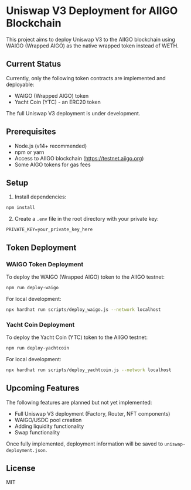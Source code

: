# Uniswap V3 Deployment for AIIGO Blockchain

This project aims to deploy Uniswap V3 to the AIIGO blockchain using WAIGO (Wrapped AIGO) as the native wrapped token instead of WETH.

## Current Status

Currently, only the following token contracts are implemented and deployable:
- WAIGO (Wrapped AIGO) token
- Yacht Coin (YTC) - an ERC20 token

The full Uniswap V3 deployment is under development.

## Prerequisites

- Node.js (v14+ recommended)
- npm or yarn
- Access to AIIGO blockchain (https://testnet.aiigo.org)
- Some AIGO tokens for gas fees

## Setup

1. Install dependencies:
```bash
npm install
```

2. Create a `.env` file in the root directory with your private key:
```
PRIVATE_KEY=your_private_key_here
```

## Token Deployment

### WAIGO Token Deployment

To deploy the WAIGO (Wrapped AIGO) token to the AIIGO testnet:

```bash
npm run deploy-waigo
```

For local development:

```bash
npx hardhat run scripts/deploy_waigo.js --network localhost
```

### Yacht Coin Deployment

To deploy the Yacht Coin (YTC) token to the AIIGO testnet:

```bash
npm run deploy-yachtcoin
```

For local development:

```bash
npx hardhat run scripts/deploy_yachtcoin.js --network localhost
```

## Upcoming Features

The following features are planned but not yet implemented:

- Full Uniswap V3 deployment (Factory, Router, NFT components)
- WAIGO/USDC pool creation
- Adding liquidity functionality
- Swap functionality

Once fully implemented, deployment information will be saved to `uniswap-deployment.json`.

## License

MIT
